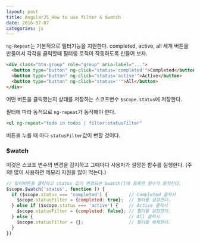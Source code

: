 ```yaml
---
layout: post
title: AngularJS_How to use filter & $watch
date: 2016-07-07
categories: js
---
```



`ng-Repeat`는 기본적으로 필터기능을 지원한다. completed, active, all 세개 버튼을 만들어서 각각을 클릭할때 필터링 로직이 작동하도록 만들어 보자.

```html
<div class="btn-group" role="group" aria-label="...">
  <button type="button" ng-click="status='completed'">Completed</button>
  <button type="button" ng-click="status='active'">Active</button>
  <button type="button" ng-click="status=''">All</button>
</div>
```

어떤 버튼을 클릭했는지 상태를 저장하는 스코프변수 `$scope.status`에 저장한다.

필터에 따라 동적으로 `ng-repeat`가 동작해야 한다.
```html
<ul ng-repeat="todo in todos | filter:statusFilter"
```
버튼을 누를 때 마다 `statusFilter`값이 변할 것이다.


### $watch
이것은 스코프 변수의 변경을 감지하고 그때마다 사용자가 설정한 함수를 실행한다. (주의! 많이 사용하면 메모리 자원을 많이 먹는다.)

```javascript
// 필터버튼을 클릭하고 status 값이 변경되면 $watch()에 등록한 함수가 동작한다.
$scope.$watch('status', function () {
  if ($scope.status === 'completed') {        // Completed 클릭시
    $scope.statusFilter = {completed: true};  // 필터를 설정한다.
  } else if ($scope.status === 'active') {    // Active 클릭시
    $scope.statusFilter = {completed: false}; // 필터를 설정한다.
  } else {                                    // All 클릭시
    $scope.statusFilter = {};                 // 필터를 해제한다.
  }
})
```
